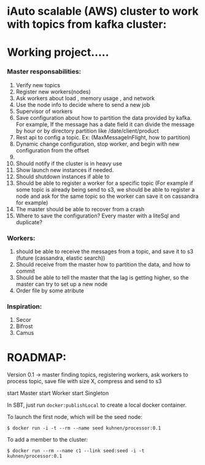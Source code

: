 # iAuto scalable (AWS) cluster to work with topics from kafka cluster:
#  Working project.....

### Master responsabilities:

1.  Verify new topics
2.  Register new workers(nodes) 
3. Ask workers  about load , memory usage , and network
4.  Use the node info to decide where to send a new job
5.  Supervisor of workers
6.  Save configuration about how to partition the data provided by kafka. For example,  If the message has a date field it can divide the message by hour
or  by directory partition  like  /date/client/product
7. Rest api to config a topic. Ex: (MaxMessageInFlight, how to partition)
8. Dynamic change configuration,  stop worker,  and begin with new configuration from the offset
9. 
  1.  Should notify if the cluster is in heavy use
  2.  Show launch new instances if needed.
10.  Should shutdown instances if able to
11.  Should be able to register a worker for a specific topic (For example if some topic is already being send to s3,  we should be able to register a node and ask for the same topic so the worker can save it on cassandra for example)
12.  The master should be able to recover from a crash
13.  Where to save the configuration?   Every master with a liteSql  and duplicate?

### Workers:

1.  should be able to receive the messages from a topic,  and save it to s3 (future (cassandra,  elastic search))
2.  Should receive from the master how to partition the data,  and how to commit
3.  Should be able to tell the master that the lag is getting higher, so the master can try to set up a new node
4.  Order file by some atribute

### Inspiration:
1.  Secor
2.  Bifrost
3.  Camus

# ROADMAP:

Version 0.1 ->  master finding topics,  registering workers, ask workers to process topic, save file with size X, compress and send to s3

start Master
start Worker
start Singleton

In SBT, just run ```docker:publishLocal``` to create a local docker container. 

To launch the first node, which will be the seed node:

```
$ docker run -i -t --rm --name seed kuhnen/processor:0.1
```

To add a member to the cluster:

```
$ docker run --rm --name c1 --link seed:seed -i -t kuhnen/processor:0.1
```

